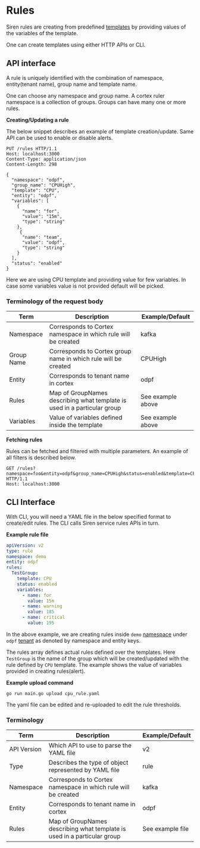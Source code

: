 # Rules

Siren rules are creating from predefined [templates](templates.md) by providing values of the variables of the template.

One can create templates using either HTTP APIs or CLI.

## API interface

A rule is uniquely identified with the combination of namespace, entity(tenant name), group name and template name.

One can choose any namespace and group name. A cortex ruler namespace is a collection of groups. Groups can have many
one or more rules.

**Creating/Updating a rule**

The below snippet describes an example of template creation/update. Same API can be used to enable or disable alerts.

```http request
PUT /rules HTTP/1.1
Host: localhost:3000
Content-Type: application/json
Content-Length: 298

{
  "namespace": "odpf",
  "group_name": "CPUHigh",
  "template": "CPU",
  "entity": "odpf",
  "variables": [
    {
      "name": "for",
      "value": "15m",
      "type": "string"
    },
     {
      "name": "team",
      "value": "odpf",
      "type": "string"
    }
  ],
  "status": "enabled"
}
```

Here we are using CPU template and providing value for few variables. In case some variables value is not provided
default will be picked.

### Terminology of the request body

| Term        | Description                                                              | Example/Default  |
|-------------|--------------------------------------------------------------------------|------------------|
| Namespace   | Corresponds to Cortex namespace in which rule will be created            | kafka            |
| Group Name  | Corresponds to Cortex group name in which rule will be created           | CPUHigh            |
| Entity      | Corresponds to tenant name in cortex                                     | odpf             |
| Rules       | Map of GroupNames describing what template is used in a particular group | See example above |
| Variables   | Value of variables defined inside the template                           | See example above |

**Fetching rules**

Rules can be fetched and filtered with multiple parameters. An example of all filters is described below.

```http request
GET /rules?namespace=foo&entity=odpf&group_name=CPUHigh&status=enabled&template=CPU HTTP/1.1
Host: localhost:3000
```

## CLI Interface

With CLI, you will need a YAML file in the below specified format to create/edit rules. The CLI calls Siren service
rules APIs in turn.

**Example rule file**

```yaml
apiVersion: v2
type: rule
namespace: demo
entity: odpf
rules:
  TestGroup:
    template: CPU
    status: enabled
    variables:
      - name: for
        value: 15m
      - name: warning
        value: 185
      - name: critical
        value: 195
```

In the above example, we are creating rules
inside `demo` [namespace](https://cortexmetrics.io/docs/api/#get-rule-groups-by-namespace)
under `odpf` [tenant](https://cortexmetrics.io/docs/architecture/#the-role-of-prometheus) as denoted by namespace and
entity keys.

The rules array defines actual rules defined over the templates. Here `TestGroup` is the name of the group which will be
created/updated with the rule defined by `CPU` template. The example shows the value of variables provided in creating
rules(alert).

**Example upload command**

```shell
go run main.go upload cpu_rule.yaml
```

The yaml file can be edited and re-uploaded to edit the rule thresholds.

### Terminology

| Term        | Description                                                              | Example/Default  |
|-------------|--------------------------------------------------------------------------|------------------|
| API Version | Which API to use to parse the YAML file                                  | v2               |
| Type        | Describes the type of object represented by YAML file                    | rule             |
| Namespace   | Corresponds to Cortex namespace in which rule will be created            | kafka            |
| Entity      | Corresponds to tenant name in cortex                                     | odpf             |
| Rules       | Map of GroupNames describing what template is used in a particular group | See example file |
